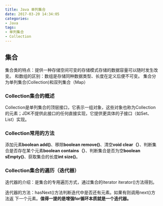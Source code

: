 ```yaml
---
title: Java 单列集合
date: 2017-03-20 14:34:05
categories: 
- Java
tags: 
- 单列集合
- Collection 
---
```

## 集合
集合类的特点：提供一种存储空间可变的存储模式存储的数据容量可以随时发生改变。
和数组的区别：数组是存储同种数据类型、长度在定义后便不可变。
集合分为单列集合(Collection)和双列集合（Map）
<!--more-->
### Collection集合的概述
Collection是单列集合的顶层接口，它表示一组对象，这些对象也称为Collection的元素；JDK不提供此接口的任何直接实现，它提供更具体的子接口（如Set、List）实现。

### Collection常用的方法
添加元素**boolean add()**、移除**boolean remove()**、清空**void clear（）**、判断集合是否存在某个元素**boolean contains（）**、判断集合是否为空**boolean sEmpty()**、获取集合的长度**int size()**。

### Collection集合的遍历（迭代器）

迭代器的介绍：是集合的专用遍历方式，通过集合的iterator iterator()方法得到。

迭代器的方法：hasNext()方法判断迭代中是否还有元素。如果有则调用next()方法返 下一个元素。**值得一提的是增强for循环本质就是一个迭代器。**








